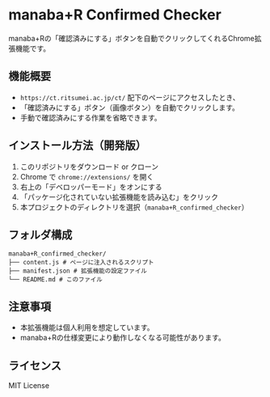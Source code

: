 # manaba+R Confirmed Checker

manaba+Rの「確認済みにする」ボタンを自動でクリックしてくれるChrome拡張機能です。

## 機能概要

- `https://ct.ritsumei.ac.jp/ct/` 配下のページにアクセスしたとき、
- 「確認済みにする」ボタン（画像ボタン）を自動でクリックします。
- 手動で確認済みにする作業を省略できます。

## インストール方法（開発版）

1. このリポジトリをダウンロード or クローン
2. Chrome で `chrome://extensions/` を開く
3. 右上の「デベロッパーモード」をオンにする
4. 「パッケージ化されていない拡張機能を読み込む」をクリック
5. 本プロジェクトのディレクトリを選択（`manaba+R_confirmed_checker`）

## フォルダ構成
```
manaba+R_confirmed_checker/ 
├── content.js # ページに注入されるスクリプト 
├── manifest.json # 拡張機能の設定ファイル 
└── README.md # このファイル
```

## 注意事項

- 本拡張機能は個人利用を想定しています。
- manaba+Rの仕様変更により動作しなくなる可能性があります。

## ライセンス

MIT License

